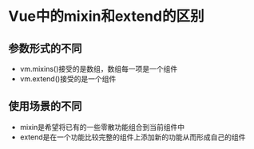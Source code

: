 # Vue中的mixin和extend的区别

## 参数形式的不同

 * vm.mixins()接受的是数组，数组每一项是一个组件
 * vm.extend()接受的是一个组件
 
## 使用场景的不同

 * mixin是希望将已有的一些零散功能组合到当前组件中
 * extend是在一个功能比较完整的组件上添加新的功能从而形成自己的组件
 
 


